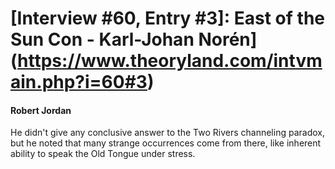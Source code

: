 # [Interview #60, Entry #3]: East of the Sun Con - Karl-Johan Norén](https://www.theoryland.com/intvmain.php?i=60#3)

#### Robert Jordan

He didn't give any conclusive answer to the Two Rivers channeling paradox, but he noted that many strange occurrences come from there, like inherent ability to speak the Old Tongue under stress.


